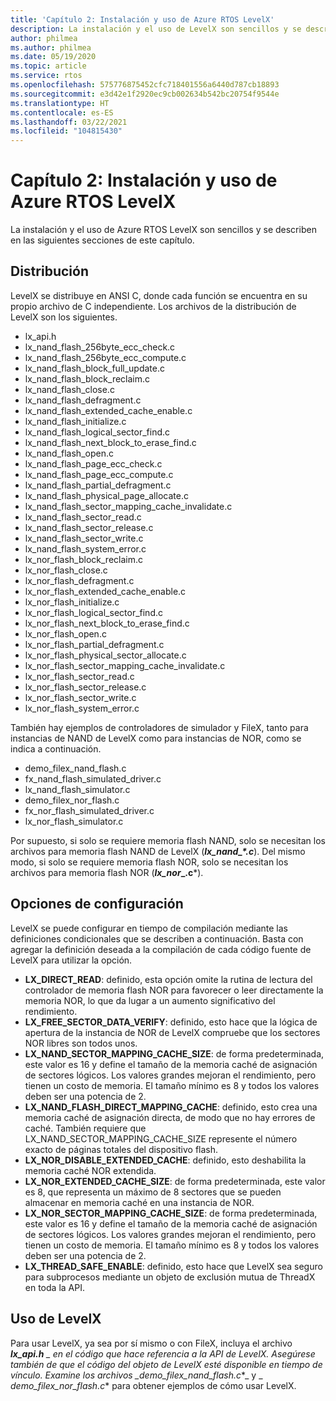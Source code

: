 ```yaml
---
title: 'Capítulo 2: Instalación y uso de Azure RTOS LevelX'
description: La instalación y el uso de LevelX son sencillos y se describen en las siguientes secciones de este capítulo.
author: philmea
ms.author: philmea
ms.date: 05/19/2020
ms.topic: article
ms.service: rtos
ms.openlocfilehash: 575776875452cfc718401556a6440d787cb18893
ms.sourcegitcommit: e3d42e1f2920ec9cb002634b542bc20754f9544e
ms.translationtype: HT
ms.contentlocale: es-ES
ms.lasthandoff: 03/22/2021
ms.locfileid: "104815430"
---
```

# <a name="chapter-2---installation-and-use-of-azure-rtos-levelx"></a>Capítulo 2: Instalación y uso de Azure RTOS LevelX

La instalación y el uso de Azure RTOS LevelX son sencillos y se describen en las siguientes secciones de este capítulo.

## <a name="distribution"></a>Distribución

LevelX se distribuye en ANSI C, donde cada función se encuentra en su propio archivo de C independiente. Los archivos de la distribución de LevelX son los siguientes.
- lx_api.h
- lx_nand_flash_256byte_ecc_check.c
- lx_nand_flash_256byte_ecc_compute.c
- lx_nand_flash_block_full_update.c
- lx_nand_flash_block_reclaim.c
- lx_nand_flash_close.c
- lx_nand_flash_defragment.c  
- lx_nand_flash_extended_cache_enable.c
- lx_nand_flash_initialize.c
- lx_nand_flash_logical_sector_find.c
- lx_nand_flash_next_block_to_erase_find.c
- lx_nand_flash_open.c
- lx_nand_flash_page_ecc_check.c
- lx_nand_flash_page_ecc_compute.c  
- lx_nand_flash_partial_defragment.c
- lx_nand_flash_physical_page_allocate.c
- lx_nand_flash_sector_mapping_cache_invalidate.c
- lx_nand_flash_sector_read.c
- lx_nand_flash_sector_release.c
- lx_nand_flash_sector_write.c
- lx_nand_flash_system_error.c
- lx_nor_flash_block_reclaim.c
- lx_nor_flash_close.c
- lx_nor_flash_defragment.c  
- lx_nor_flash_extended_cache_enable.c
- lx_nor_flash_initialize.c
- lx_nor_flash_logical_sector_find.c
- lx_nor_flash_next_block_to_erase_find.c
- lx_nor_flash_open.c
- lx_nor_flash_partial_defragment.c
- lx_nor_flash_physical_sector_allocate.c
- lx_nor_flash_sector_mapping_cache_invalidate.c
- lx_nor_flash_sector_read.c
- lx_nor_flash_sector_release.c
- lx_nor_flash_sector_write.c
- lx_nor_flash_system_error.c

También hay ejemplos de controladores de simulador y FileX, tanto para instancias de NAND de LevelX como para instancias de NOR, como se indica a continuación.

- demo_filex_nand_flash.c  
- fx_nand_flash_simulated_driver.c
- lx_nand_flash_simulator.c
- demo_filex_nor_flash.c  
- fx_nor_flash_simulated_driver.c
- lx_nor_flash_simulator.c

Por supuesto, si solo se requiere memoria flash NAND, solo se necesitan los archivos para memoria flash NAND de LevelX (***lx_nand_\*.c***). Del mismo modo, si solo se requiere memoria flash NOR, solo se necesitan los archivos para memoria flash NOR (**_lx_nor_\_.c***).

## <a name="configuration-options"></a>Opciones de configuración

LevelX se puede configurar en tiempo de compilación mediante las definiciones condicionales que se describen a continuación. Basta con agregar la definición deseada a la compilación de cada código fuente de LevelX para utilizar la opción.

- **LX_DIRECT_READ**: definido, esta opción omite la rutina de lectura del controlador de memoria flash NOR para favorecer o leer directamente la memoria NOR, lo que da lugar a un aumento significativo del rendimiento.
- **LX_FREE_SECTOR_DATA_VERIFY**: definido, esto hace que la lógica de apertura de la instancia de NOR de LevelX compruebe que los sectores NOR libres son todos unos.
- **LX_NAND_SECTOR_MAPPING_CACHE_SIZE**: de forma predeterminada, este valor es 16 y define el tamaño de la memoria caché de asignación de sectores lógicos. Los valores grandes mejoran el rendimiento, pero tienen un costo de memoria. El tamaño mínimo es 8 y todos los valores deben ser una potencia de 2.
- **LX_NAND_FLASH_DIRECT_MAPPING_CACHE**: definido, esto crea una memoria caché de asignación directa, de modo que no hay errores de caché. También requiere que LX_NAND_SECTOR_MAPPING_CACHE_SIZE represente el número exacto de páginas totales del dispositivo flash.
- **LX_NOR_DISABLE_EXTENDED_CACHE**: definido, esto deshabilita la memoria caché NOR extendida.
- **LX_NOR_EXTENDED_CACHE_SIZE**: de forma predeterminada, este valor es 8, que representa un máximo de 8 sectores que se pueden almacenar en memoria caché en una instancia de NOR.
- **LX_NOR_SECTOR_MAPPING_CACHE_SIZE**: de forma predeterminada, este valor es 16 y define el tamaño de la memoria caché de asignación de sectores lógicos. Los valores grandes mejoran el rendimiento, pero tienen un costo de memoria. El tamaño mínimo es 8 y todos los valores deben ser una potencia de 2.
- **LX_THREAD_SAFE_ENABLE**: definido, esto hace que LevelX sea seguro para subprocesos mediante un objeto de exclusión mutua de ThreadX en toda la API.

## <a name="using-levelx"></a>Uso de LevelX

Para usar LevelX, ya sea por sí mismo o con FileX, incluya el archivo ***lx_api.h** _ en el código que hace referencia a la API de LevelX. Asegúrese también de que el código del objeto de LevelX esté disponible en tiempo de vínculo. Examine los archivos _*_demo_filex_nand_flash.c_*_ y _ *_demo_filex_nor_flash.c_** para obtener ejemplos de cómo usar LevelX.
